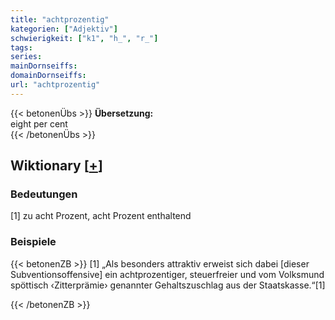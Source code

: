 ```yaml
---
title: "achtprozentig"
kategorien: ["Adjektiv"]
schwierigkeit: ["k1", "h_", "r_"]
tags:
series:
mainDornseiffs:
domainDornseiffs:
url: "achtprozentig"
---
```


{{< betonenÜbs >}}
**Übersetzung:**  
eight per cent  
{{< /betonenÜbs >}}

## Wiktionary [[+](https://de.wiktionary.org/wiki/achtprozentig)]

### Bedeutungen
[1] zu acht Prozent, acht Prozent enthaltend  

### Beispiele
{{< betonenZB >}}
[1] „Als besonders attraktiv erweist sich dabei [dieser Subventionsoffensive] ein achtprozentiger, steuerfreier und vom Volksmund spöttisch ‹Zitterprämie› genannter Gehaltszuschlag aus der Staatskasse.“[1]  

{{< /betonenZB >}}

